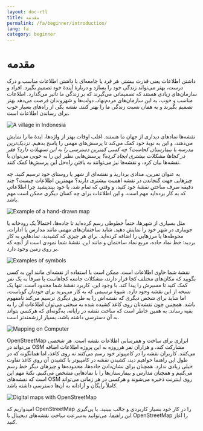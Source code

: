 ```yaml
---
layout: doc-rtl
title: مقدمه
permalink: /fa/beginner/introduction/
lang: fa
category: beginner
---
```


مقدمه
============


داشتن اطلاعات یعنی قدرت بیشتر. هر فرد یا جامعه‌ای با داشتن اطلاعات مناسب و درک درست، بهتر می‌تواند زندگی خود را بسازد و دربارهٔ آیندهٔ خود تصمیم بگیرد. افراد و سازمان‌های زیادی هستند که تصمیماتی می‌گیرند که بر زندگی ما تأثیر می‌گذارد. اطلاعات مناسب و خوب، به این سازمان‌های مردم‌‌نهاد، دولت‌ها و شهروندان فرصت می‌دهد بهتر تصمیم بگیرند و به همان نسبت زندگی ما را بهتر کنند. نقشه یکی از راه‌های بسیار خوب برای رساندن اطلاعات است. 

![A village in Indonesia][]

نقشه‌ها نمادهای دیداری از جهان ما هستند. اغلب اوقات بهتر از واژه‌ها، ایدهٔ ما را نمایش می‌دهند، و این به نوبهٔ خود کمک می‌کند تا پرسش‌های مهمی را پاسخ بدهیم. *نزدیک‌ترین مدرسه یا بیمارستان کجاست؟ چه کسی کمترین دسترسی را به این تسهیلات دارد؟ فقر در کجاها مشکلات بیشتری ایجاد کرده؟* پرسش‌هایی نظیر این را به خوبی می‌توان با نقشه‌ها بیان کرد، و نقشه‌ها نیز می‌توانند به یافتن راه‌حل این پرسش‌ها کمک کنند. 

به عنوان تمرین، مدادی بردارید و نقشه‌ای از شهر یا روستای خود ترسیم کنید. چه چیزهایی جهت گنجاندن در نقشه اهمیت بیشتری دارند؟ مهمترین اطلاعات چیست؟ چند دقیقه صرف ساختن نقشهٔ خود کنید، و وقتی که تمام شد، با خود بیندیشید چرا اطلاعاتی که به کار برده‌اید مهم است، و این اطلاعات برای چه کسان دیگری ممکن است مهم باشد.

![Example of a hand-drawn map][]

مثل بسیاری از شهرها، حتماً خطوطی رسم کرده‌اید تا جاده‌ها، احتمالاً یک رودخانه یا جویباری در شهر خود را نمایش دهید. شاید ساختمان‌های مهمی مانند مدارس یا ادارات، محوطه‌ها یا مرزهایی را اضافه کرده‌اید. برای هر چیزی که کشیدید، نمادهایی به کار بردید: خط نماد جاده، مربع نماد ساختمان و مانند این. نقشهٔ شما نمودی است از آنچه که بر روی زمین وجود دارد.

![Examples of symbols][]

نقشهٔ شما حاوی اطلاعات است. ممکن است با استفاده از نقشه‌ای مانند این به کسی بگویید که مکان‌های مختلف کجا قرار دارند، مشکلات جامعه کجاهاست یا صرفاً به یک نفر کمک کنید تا مسیرش را پیدا کند. با وجود این، کاربرد نقشهٔ شما محدود است. تنها یک نسخه از این نقشه وجود دارد. شیوهٔ ترسیمی که به کار می‌برید برای خودتان گویاست، اما شاید برای شخص دیگری که نقشه‌اش را به طریق دیگری ترسیم می‌کند نامفهوم باشد. همچنین چون نقشه‌تان روی کاغذ کشیده شده به سختی می‌توان اطلاعات آن را به بقیه رساند. به همین خاطر است که ساخت نقشه در رایانه، به‌گونه‌ای که هرکسی بتواند به آن دسترسی داشته باشد، بسیار ارزشمندتر است. 

![Mapping on Computer][]

OpenStreetMap ابزاری برای ساخت و همرسانی اطلاعات نقشه است. هر شخصی می‌تواند در OSM مشارکت کند، و هزاران نفر هرروزه به این پروژه اطلاعات اضافه می‌کنند. کاربران نقشه را در کامپیوتر خود رسم می‌کنند نه روی کاغذ، اما همانگونه که در طول این راهنما خواهیم دید، کشیدن نقشه در کامپیوتر با کشیدن آن روی کاغذ تفاوت خیلی زیادی ندارد. همچنان برای نشان‌دادن جاده‌ها، محدوده‌ها و چیزهای دیگر خط رسم می‌کنیم و همچنان مدارس و بیمارستان‌ها را با نمادهایی مشخص می‌کنیم. نکتهٔ مهم این است که نقشه‌های OSM روی اینترنت ذخیره می‌شوند و هرکسی در هر زمانی می‌تواند کاملاً رایگان و آزادانه به آن‌ها دسترسی داشته باشد.

![Digital maps with OpenStreetMap][]

امیدواریم که OpenStreetMap را در کار خود بسیار کاربردی و جالب ببینید. با پی‌گیری این راهنما، می‌توانید به‌سرعت ساخت نقشه‌های دیجیتال با OpenStreetMap را آغاز کنید.


[A village in Indonesia]: /images/beginner/village-in-indonesia.png
[Example of a hand-drawn map]: /images/beginner/hand-drawn-map.png
[Examples of symbols]: /images/beginner/examples-of-symbols.png
[Mapping on Computer]: /images/beginner/mapping-on-computer.png
[Digital maps with OpenStreetMap]: /images/beginner/digital-maps-with-osm.png